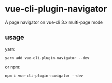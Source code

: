 # vue-cli-plugin-navigator

A page navigator on vue-cli 3.x multi-page mode

 ## usage

 yarn:

 ```
 yarn add vue-cli-plugin-navigator --dev
 ```

 or npm:

 ```
 npm i vue-cli-plugin-navigator --dev
 ```
